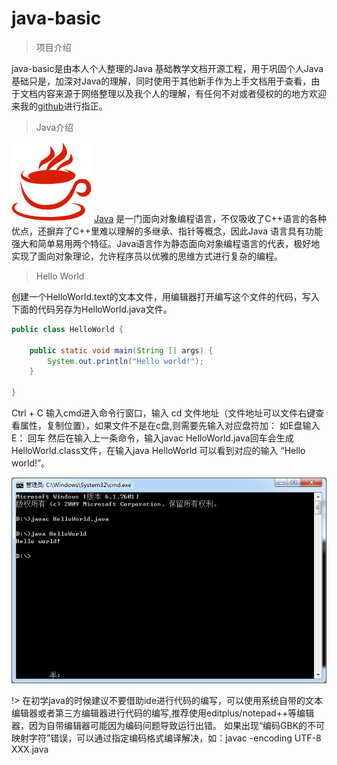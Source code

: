 # java-basic

> 项目介绍

java-basic是由本人个人整理的Java 
基础教学文档开源工程，用于巩固个人Java基础只是，加深对Java的理解，同时使用于其他新手作为上手文档用于查看，由于文档内容来源于网络整理以及我个人的理解，有任何不对或者侵权的的地方欢迎来我的[github](https://github.com/JordanHank/java-basic)进行指正。

> Java介绍

![logo](../_media/java.png ':no-zoom') 
[Java](https://baike.baidu.com/item/Java/85979?fr=aladdin)
是一门面向对象编程语言，不仅吸收了C++语言的各种优点，还摒弃了C++里难以理解的多继承、指针等概念，因此Java
语言具有功能强大和简单易用两个特征。Java语言作为静态面向对象编程语言的代表，极好地实现了面向对象理论，允许程序员以优雅的思维方式进行复杂的编程。

> Hello World

创建一个HelloWorld.text的文本文件，用编辑器打开编写这个文件的代码，写入下面的代码另存为HelloWorld.java文件。

``` java
public class HelloWorld {

    public static void main(String [] args) {
        System.out.println("Hello world!");
    }

}

```

Ctrl + C 输入cmd进入命令行窗口，输入 cd 文件地址（文件地址可以文件右键查看属性，复制位置），如果文件不是在c盘,则需要先输入对应盘符加：  如E盘输入 E： 回车 然后在输入上一条命令，输入javac 
HelloWorld.java回车会生成HelloWorld.class文件，在输入java HelloWorld 可以看到对应的输入 “Hello world!”。

![HelloWorld执行结果](../_media/helloWorld.png)

!> 在初学java的时候建议不要借助ide进行代码的编写，可以使用系统自带的文本编辑器或者第三方编辑器进行代码的编写,推荐使用editplus/notepad++等编辑器，因为自带编辑器可能因为编码问题导致运行出错。
如果出现“编码GBK的不可映射字符”错误，可以通过指定编码格式编译解决，如：javac -encoding UTF-8 XXX.java


